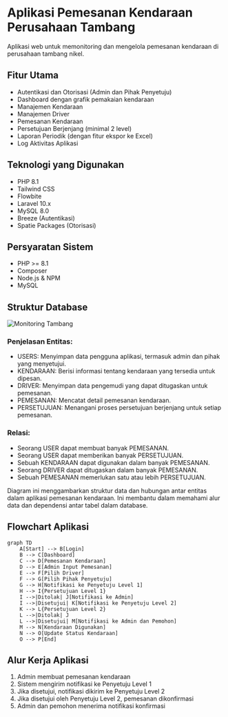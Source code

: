 # Aplikasi Pemesanan Kendaraan Perusahaan Tambang

Aplikasi web untuk memonitoring dan mengelola pemesanan kendaraan di perusahaan tambang nikel.

## Fitur Utama

- Autentikasi dan Otorisasi (Admin dan Pihak Penyetuju)
- Dashboard dengan grafik pemakaian kendaraan
- Manajemen Kendaraan
- Manajemen Driver
- Pemesanan Kendaraan
- Persetujuan Berjenjang (minimal 2 level)
- Laporan Periodik (dengan fitur ekspor ke Excel)
- Log Aktivitas Aplikasi

## Teknologi yang Digunakan

- PHP 8.1
- Tailwind CSS
- Flowbite
- Laravel 10.x
- MySQL 8.0
- Breeze (Autentikasi)
- Spatie Packages (Otorisasi)

## Persyaratan Sistem

- PHP >= 8.1
- Composer
- Node.js & NPM
- MySQL

## Struktur Database
![Monitoring Tambang](https://github.com/user-attachments/assets/f627fd50-7f9e-412c-9cf3-d9437dcacc0b)

### Penjelasan Entitas:

- USERS: Menyimpan data pengguna aplikasi, termasuk admin dan pihak yang menyetujui.
- KENDARAAN: Berisi informasi tentang kendaraan yang tersedia untuk dipesan.
- DRIVER: Menyimpan data pengemudi yang dapat ditugaskan untuk pemesanan.
- PEMESANAN: Mencatat detail pemesanan kendaraan.
- PERSETUJUAN: Menangani proses persetujuan berjenjang untuk setiap pemesanan.

### Relasi:

- Seorang USER dapat membuat banyak PEMESANAN.
- Seorang USER dapat memberikan banyak PERSETUJUAN.
- Sebuah KENDARAAN dapat digunakan dalam banyak PEMESANAN.
- Seorang DRIVER dapat ditugaskan dalam banyak PEMESANAN.
- Sebuah PEMESANAN memerlukan satu atau lebih PERSETUJUAN.

Diagram ini menggambarkan struktur data dan hubungan antar entitas dalam aplikasi pemesanan kendaraan. Ini membantu dalam memahami alur data dan dependensi antar tabel dalam database.

## Flowchart Aplikasi

```mermaid
graph TD
    A[Start] --> B[Login]
    B --> C[Dashboard]
    C --> D[Pemesanan Kendaraan]
    D --> E[Admin Input Pemesanan]
    E --> F[Pilih Driver]
    F --> G[Pilih Pihak Penyetuju]
    G --> H[Notifikasi ke Penyetuju Level 1]
    H --> I{Persetujuan Level 1}
    I -->|Ditolak| J[Notifikasi ke Admin]
    I -->|Disetujui| K[Notifikasi ke Penyetuju Level 2]
    K --> L{Persetujuan Level 2}
    L -->|Ditolak| J
    L -->|Disetujui| M[Notifikasi ke Admin dan Pemohon]
    M --> N[Kendaraan Digunakan]
    N --> O[Update Status Kendaraan]
    O --> P[End]
```

## Alur Kerja Aplikasi

1. Admin membuat pemesanan kendaraan
2. Sistem mengirim notifikasi ke Penyetuju Level 1
3. Jika disetujui, notifikasi dikirim ke Penyetuju Level 2
4. Jika disetujui oleh Penyetuju Level 2, pemesanan dikonfirmasi
5. Admin dan pemohon menerima notifikasi konfirmasi
